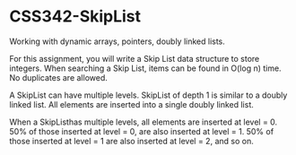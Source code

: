 # CSS342-SkipList
Working with dynamic arrays, pointers, doubly linked lists.

For this assignment, you will write a Skip List data structure 
to store integers. When searching a Skip List, items can be found 
in ​O(log n)​ time. No duplicates are allowed.

A ​SkipList​ can have multiple levels. ​SkipList​ of depth 1 
is similar to a doubly linked list. All elements are inserted 
into a single doubly linked list.

When a ​SkipList​has multiple levels, all elements are inserted at 
level = 0. 50% of those inserted at level = 0, are also inserted at
level = 1. 50% of those inserted at level = 1 are also inserted at 
level = 2, and so on.


